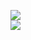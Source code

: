 [![](https://img.shields.io/badge/Made%20With-Github%20Spray-lightgrey.svg?style=for-the-badge&logo=github)](https://github.com/Annihil/github-spray#13176)  
[![](https://i.imgur.com/2DrTn0Z.gif)](https://github.com/Annihil/github-spray)